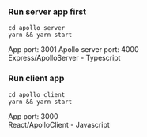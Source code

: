 ### Run server app first

```
cd apollo_server
yarn && yarn start
```
App port: 3001
Apollo server port: 4000<br/>
Express/ApolloServer - Typescript

### Run client app

```
cd apollo_client
yarn && yarn start
```
App port: 3000<br/>
React/ApolloClient - Javascript
